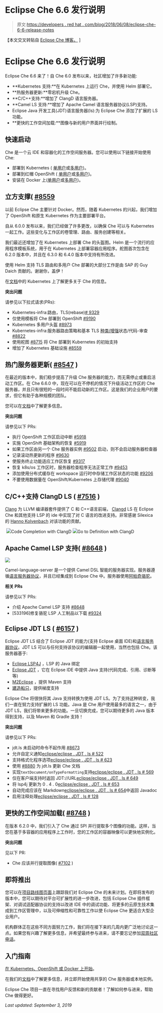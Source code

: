 # Eclipse Che 6.6 发行说明

> 原文:[https://developers . red hat . com/blog/2018/06/08/eclipse-che-6-6-release-notes](https://developers.redhat.com/blog/2018/06/08/eclipse-che-6-6-release-notes)

【本文交叉转贴自 [Eclipse Che 博客。](https://che.eclipse.org/) ]

# Eclipse Che 6.6 发行说明

Eclipse Che 6.6 来了！自 Che 6.0 发布以来，社区增加了许多新功能:

*   **Kubernetes 支持:**在 Kubernetes 上运行 Che，并使用 Helm 部署它。
*   **热服务器更新:**零宕机升级 Che。
*   **C/C++支持:**增加了 ClangD 语言服务器。
*   **Camel LS 支持:**增加了 Apache Camel 语言服务器协议(LSP)支持。
*   Eclipse Java 开发工具(JDT)语言服务器(ls):为 Eclipse Che 添加了扩展的 LS 功能。
*   **更快的工作空间加载:**图像与新的用户界面并行绘制。

## 快速启动

Che 是一个云 IDE 和容器化的工作空间服务器。您可以使用以下链接开始使用 Che:

*   部署到 Kubernetes ( [单用户](https://www.eclipse.org/che/docs/kubernetes-single-user.html)或[多用户](https://www.eclipse.org/che/docs/kubernetes-multi-user.html))。
*   部署到红帽 OpenShift ( [单用户](https://www.eclipse.org/che/docs/openshift-single-user.html)或[多用户](https://www.eclipse.org/che/docs/openshift-multi-user.html))。
*   安装在 Docker 上([单用户](https://www.eclipse.org/che/docs/docker-single-user.html)或[多用户](https://www.eclipse.org/che/docs/docker-multi-user.html))。

## 立方支撑( [#8559](https://github.com/eclipse/che/pull/8559)

以前 Eclipse Che 主要针对 Docker。然而，随着 Kubernetes 的兴起，我们增加了 OpenShift 和原生 Kubernetes 作为主要部署平台。

自从 6.0.0 发布以来，我们已经做了许多更改，以确保 Che 可以与 Kubernetes 一起工作。这些变化与工作区的卷管理、路由、服务创建等相关。

我们最近还增加了在 Kubernetes 上部署 Che 的头盔图。Helm 是一个流行的应用程序模板系统，用于在 Kubernetes 上部署容器应用程序。舵图首次包含在 6.2.0 版本中，并且在 6.3.0 和 6.4.0 版本中支持有所改进。

使用 Helm 支持 TLS 路由和多用户 Che 部署的大部分工作是由 SAP 的 Guy Daich 贡献的。谢谢你，盖伊！

在[文档](http://www.eclipse.org/che/docs/kubernetes-multi-user.html)中的 Kubernetes 上了解更多关于 Che 的信息。

**突出问题**

请参见以下拉式请求(PRs):

*   Kubernetes-infra:路由，TLS(rebase)[# 9329](https://github.com/eclipse/che/pull/9329)
*   仅使用模板将 Che 部署到 OpenShift [#9190](https://github.com/eclipse/che/pull/9190)
*   Kubernetes 多用户头盔 [#8973](https://github.com/eclipse/che/pull/8973)
*   Kubernetes-infra:服务器路由策略和基本 TLS [种类/增强](https://github.com/eclipse/che/issues?q=is%3Apr+helm+label%3Akind%2Fenhancement)状态/代码-审查 [#8822](https://github.com/eclipse/che/pull/8822)
*   使用舵图 [#8715](https://github.com/eclipse/che/pull/8715) 将 Che 部署到 Kubernetes 的初始支持
*   增加了 Kubernetes 基础设施 [#8559](https://github.com/eclipse/che/pull/8559)

## 热门服务器更新( [#8547](https://github.com/eclipse/che/issues/8547) )

在最近的版本中，我们稳步提高了升级 Che 服务器的能力，而无需停止或重启活动工作区。在 Che 6.6.0 中，现在可以在不停机的情况下升级活动工作区的 Che 服务器，并且只有很短的一段时间不能启动新的工作区。这是我们的企业用户的要求，但它有助于各种规模的团队。

您可以在[文档](http://www.eclipse.org/che/docs/openshift-admin-guide.html#rolling-update)中了解更多信息。

**突出问题**

请参见以下 PRs:

*   执行 OpenShift 工作区启动中断 [#5918](https://github.com/eclipse/che/issues/5918)
*   实施 OpenShift 基础架构的恢复 [#5919](https://github.com/eclipse/che/issues/5919)
*   如果工作区由另一个 Che 服务器实例 [#9502](https://github.com/eclipse/che/issues/9502) 启动，则不会启动服务器检查器
*   记录滚动热更新的程序 [#9630](https://github.com/eclipse/che/issues/9630)
*   使服务终止功能适应工作区恢复 [#9317](https://github.com/eclipse/che/issues/9317)
*   恢复 k8s/os 工作区时，服务器检查程序无法正常工作 [#9453](https://github.com/eclipse/che/issues/9453)
*   添加使用分布式缓存在 workspace 运行时中存储工作区状态的功能 [#9206](https://github.com/eclipse/che/issues/9206)
*   不要使用数据量在 OpenShift/Kubernetes 上存储代理 [#9040](https://github.com/eclipse/che/issues/9040)

## C/C++支持 ClangD LS ( [#7516](https://github.com/eclipse/che/pull/7516) )

[Clang](https://clang.llvm.org/) 为 LLVM 编译器套件提供了 C 和 C++语言前端， [Clangd](http://llvm.org/viewvc/llvm-project/clang-tools-extra/trunk/clangd/) LS 在 Eclipse Che 和其他支持 LSP 的 ide 中实现了对 C 语言的改进支持。非常感谢 Silexica 的 [Hanno Kolvenbach](https://github.com/hkolvenbach) 对该功能的贡献。

 ![](../Images/001460148cc682311bfbc8a537252c15.png)Code Completion with ClangD ![](../Images/70be5c724f482df1bd47a0d71e7daabb.png)Go to Definition with ClangD

## Apache Camel LSP 支持( [#8648](https://github.com/eclipse/che/pull/8648) )

![](../Images/a6f9a10df4af75eed4c7c2ee99c9e41e.png)

Camel-language-server 是一个提供 Camel DSL 智能的服务器实现。服务器遵循[语言服务器协议](https://github.com/Microsoft/language-server-protocol)，并且已经集成到 Eclipse Che 中。服务器使用[阿帕奇骆驼](http://camel.apache.org/)。

**相关 PRs**

请参见以下 PRs:

*   介绍 Apache Camel LSP 支持 [#8648](https://github.com/eclipse/che/pull/8648)
*   [533196]修复骆驼 LSP 人工制品以下载 [#9324](https://github.com/eclipse/che/pull/9324)

## Eclipse JDT LS ( [#6157](https://github.com/eclipse/che/issues/6157) )

Eclipse JDT LS 结合了 Eclipse JDT 的能力(支持 Eclipse 桌面 IDE)和[语言服务器协议](https://github.com/Microsoft/language-server-protocol)。JDT LS 可以与任何支持该协议的编辑器一起使用，当然也包括 Che。该服务器基于:

*   [Eclipse LSP4J](https://github.com/eclipse/lsp4j) ，LSP 的 Java 绑定
*   [Eclipse JDT](http://www.eclipse.org/jdt/) ，它在 Eclipse IDE 中提供 Java 支持(代码完成、引用、诊断等等)
*   [M2Eclipse](http://www.eclipse.org/m2e/) ，提供 Maven 支持
*   [建造船只](https://github.com/eclipse/buildship)，提供梯度支持

Eclipse Che 将很快将其 Java 支持转换为使用 JDT LS。为了支持这种转变，我们一直在努力支持扩展的 LS 功能。Java 是 Che 用户使用最多的语言之一，由于 JDT LS，我们将带来更多的功能。一旦切换完成，您可以期待更多的 Java 版本得到支持，以及 Maven 和 Gradle 支持！

**突出问题**

请参见以下 PRs:

*   jdt.ls 未启动时命令不起作用 [#8673](https://github.com/eclipse/che/issues/8673)
*   允许自定义通知[eclipse/eclipse . JDT . ls # 522](https://github.com/eclipse/eclipse.jdt.ls/issues/522)
*   支持格式化程序选项[eclipse/eclipse . JDT . ls # 623](https://github.com/eclipse/eclipse.jdt.ls/issues/623)
*   使用 [#8880](https://github.com/eclipse/che/issues/8880) 为 jdt.ls 更新 Che 文档
*   实现`textDocument/onTypeFormatting`支持[eclipse/eclipse . JDT . ls # 569](https://github.com/eclipse/eclipse.jdt.ls/issues/569)
*   仅在客户端支持时返回 JDT://URL[eclipse/eclipse . JDT . ls # 649](https://github.com/eclipse/eclipse.jdt.ls/issues/649)
*   将 lsp4j 更新为 0 . 4 . 0[eclipse/eclipse . JDT . ls # 653](https://github.com/eclipse/eclipse.jdt.ls/issues/653)
*   自动完成应该在 Markdown[eclipse/eclipse . JDT . ls # 654](https://github.com/eclipse/eclipse.jdt.ls/issues/654)中返回 Javadoc
*   启用注释处理[eclipse/eclipse . JDT . ls # 128](https://github.com/eclipse/eclipse.jdt.ls/issues/128)

## 更快的工作空间加载( [#8748](https://github.com/eclipse/che/pull/8748) )

在版本 6.2.0 中，我们引入了 Che 通过 SPI 并行提取多个图像的功能。这样，当您在基于多容器的应用程序上工作时，您的工作区的容器映像可以更快地实例化。

**突出问题**

见以下 PR:

*   Che 应该并行提取图像( [#7102](https://github.com/eclipse/che/issues/7102) )

## 即将推出

您可以在[项目路线图页面](https://github.com/eclipse/che/wiki/Roadmap)上跟踪我们对 Eclipse Che 的未来计划。在即将发布的版本中，您可以期待对平台可扩展性的进一步改进，包括 Eclipse Che 插件框架、对调试适配器协议的支持以改进 IDE 中的调试功能、将更多的云原生技术集成到工作区管理中，以及可伸缩性和可靠性工作以使 Eclipse Che 更适合大型企业用户。

机构群体正在这些不同方面努力工作，我们将在接下来的几周内更广泛地讨论这一点。如果您有兴趣了解更多信息，并希望最终参与进来，请不要忘记参加[双周社区电话](https://github.com/eclipse/che/wiki/Che-Dev-Meetings)。

## 入门指南

[在 Kubernetes、OpenShift 或 Docker 上开始](https://www.eclipse.org/che/docs/infra-support.html)。

在我们的[文档](https://www.eclipse.org/che/docs/infra-support.html)中了解更多信息，并立即开始使用共享的 Che 服务器或本地实例。

Eclipse Che 项目一直在寻找用户反馈和新的贡献者！了解如何参与进来，帮助 Che 做得更好。

*Last updated: September 3, 2019*
